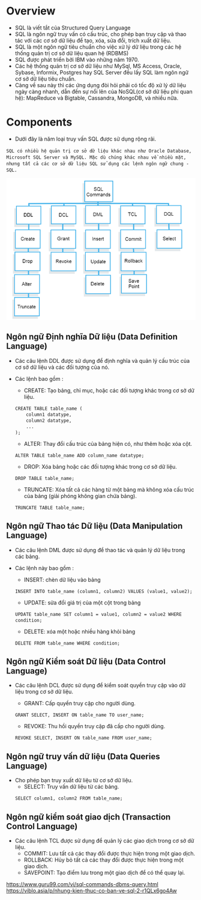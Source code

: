 # Overview

- SQL là viết tắt của Structured Query Language
- SQL là ngôn ngữ truy vấn có cấu trúc, cho phép bạn truy cập và thao tác với các cơ sở dữ liệu để tạo, xóa, sửa đổi, trích xuất dữ liệu.
- SQL là một ngôn ngữ tiêu chuẩn cho việc xử lý dữ liệu trong các hệ thống quản trị cơ sở dữ liệu quan hệ (RDBMS)
- SQL được phát triển bởi IBM vào những năm 1970.
- Các hệ thống quản trị cơ sở dữ liệu như MySql, MS Access, Oracle, Sybase, Informix, Postgres hay SQL Server đều lấy SQL làm ngôn ngữ cơ sở dữ liệu tiêu chuẩn.
- Càng về sau này thì các ứng dụng đòi hỏi phải có tốc độ xử lý dữ liệu ngày càng nhanh, dẫn đến sự nổi lên của NoSQL(cơ sở dữ liệu phi quan hệ): MapReduce và Bigtable, Cassandra, MongoDB, và nhiều nữa.

# Components

- Dưới đây là năm loại truy vấn SQL được sử dụng rộng rãi.

`SQL có nhiều hệ quản trị cơ sở dữ liệu khác nhau như Oracle Database, Microsoft SQL Server và MySQL. Mặc dù chúng khác nhau về nhiều mặt, nhưng tất cả các cơ sở dữ liệu SQL sử dụng các lệnh ngôn ngữ chung - SQL.`

![sql_commands](./images/sql_commands1.webp)

## Ngôn ngữ Định nghĩa Dữ liệu (Data Definition Language)

- Các câu lệnh DDL được sử dụng để định nghĩa và quản lý cấu trúc của cơ sở dữ liệu và các đối tượng của nó.
- Các lệnh bao gồm :
    - CREATE: Tạo bảng, chỉ mục, hoặc các đối tượng khác trong cơ sở dữ liệu.
    ```
    CREATE TABLE table_name (
        column1 datatype,
        column2 datatype,
        ...
    );
    ```
    
    - ALTER: Thay đổi cấu trúc của bảng hiện có, như thêm hoặc xóa cột.
    ```
    ALTER TABLE table_name ADD column_name datatype;
    ```

    - DROP: Xóa bảng hoặc các đối tượng khác trong cơ sở dữ liệu.
    ```
    DROP TABLE table_name;
    ```

    - TRUNCATE: Xóa tất cả các hàng từ một bảng mà không xóa cấu trúc của bảng (giải phóng không gian chứa bảng).
    ```
    TRUNCATE TABLE table_name;
    ```

## Ngôn ngữ Thao tác Dữ liệu (Data Manipulation Language)

- Các câu lệnh DML được sử dụng để thao tác và quản lý dữ liệu trong các bảng.
- Các lệnh này bao gồm :
    - INSERT: chèn dữ liệu vào bảng
    ```
    INSERT INTO table_name (column1, column2) VALUES (value1, value2);
    ```

    - UPDATE: sửa đổi giá trị của một cột trong bảng
    ```
    UPDATE table_name SET column1 = value1, column2 = value2 WHERE condition;
    ```

    - DELETE: xóa một hoặc nhiều hàng khỏi bảng
    ```
    DELETE FROM table_name WHERE condition;
    ```

## Ngôn ngữ Kiểm soát Dữ liệu (Data Control Language)

- Các câu lệnh DCL được sử dụng để kiểm soát quyền truy cập vào dữ liệu trong cơ sở dữ liệu.
    - GRANT: Cấp quyền truy cập cho người dùng.
    ```
    GRANT SELECT, INSERT ON table_name TO user_name;
    ```

    - REVOKE: Thu hồi quyền truy cập đã cấp cho người dùng.
    ```
    REVOKE SELECT, INSERT ON table_name FROM user_name;
    ```

## Ngôn ngữ truy vấn dữ liệu (Data Queries Language)

- Cho phép bạn truy xuất dữ liệu từ cơ sở dữ liệu. 
    - SELECT: Truy vấn dữ liệu từ các bảng.
    ```
    SELECT column1, column2 FROM table_name;
    ```

## Ngôn ngữ kiểm soát giao dịch (Transaction Control Language)

- Các câu lệnh TCL được sử dụng để quản lý các giao dịch trong cơ sở dữ liệu.
    - COMMIT: Lưu tất cả các thay đổi được thực hiện trong một giao dịch.
    - ROLLBACK: Hủy bỏ tất cả các thay đổi được thực hiện trong một giao dịch.
    - SAVEPOINT: Tạo điểm lưu trong một giao dịch để có thể quay lại.

https://www.guru99.com/vi/sql-commands-dbms-query.html
https://viblo.asia/p/nhung-kien-thuc-co-ban-ve-sql-2-r1QLx6go4Aw
